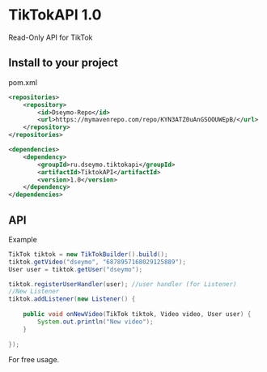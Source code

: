 # TikTokAPI 1.0
Read-Only API for TikTok

## Install to your project
pom.xml
```xml
<repositories>
	<repository>
		<id>Dseymo-Repo</id>
		<url>https://mymavenrepo.com/repo/KYN3ATZ0uAnGSOOUWEpB/</url>
	</repository>
</repositories>

<dependencies>
	<dependency>
	    <groupId>ru.dseymo.tiktokapi</groupId>
	    <artifactId>TiktokAPI</artifactId>
	    <version>1.0</version>
	</dependency>
</dependencies>
```

## API
Example
```java
TikTok tiktok = new TikTokBuilder().build();
tiktok.getVideo("dseymo", "6878957168029125889");
User user = tiktok.getUser("dseymo");

tiktok.registerUserHandler(user); //user handler (for Listener)
//New Listener
tiktok.addListener(new Listener() {
			
	public void onNewVideo(TikTok tiktok, Video video, User user) {
		System.out.println("New video");
	}
	
});
```

For free usage.
